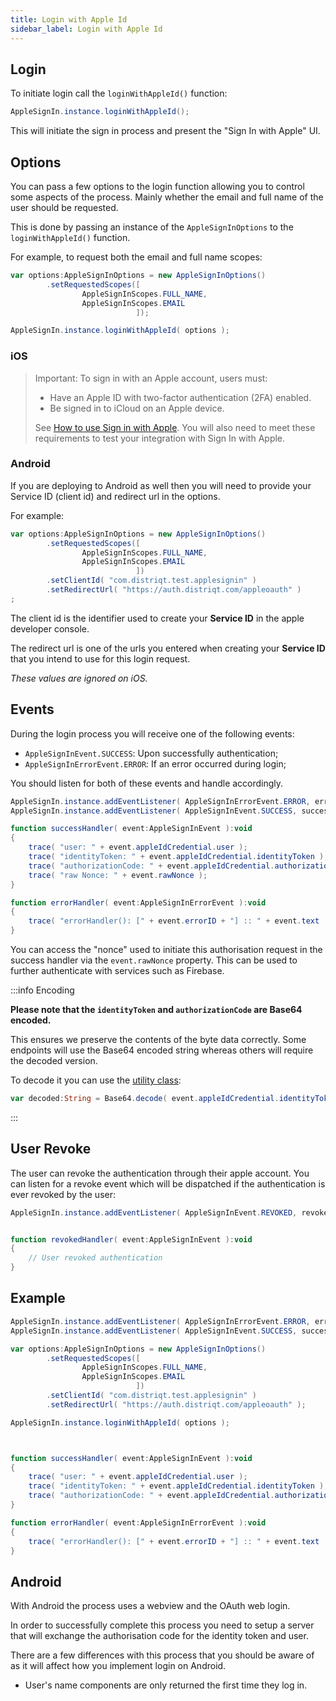 ```yaml
---
title: Login with Apple Id
sidebar_label: Login with Apple Id
---
```



## Login 

To initiate login call the `loginWithAppleId()` function:

```actionscript
AppleSignIn.instance.loginWithAppleId();
```

This will initiate the sign in process and present the "Sign In with Apple" UI.


## Options

You can pass a few options to the login function allowing you to control some aspects of the process. Mainly whether the email and full name of the user should be requested.

This is done by passing an instance of the `AppleSignInOptions` to the `loginWithAppleId()` function.

For example, to request both the email and full name scopes:

```actionscript
var options:AppleSignInOptions = new AppleSignInOptions()
        .setRequestedScopes([
                AppleSignInScopes.FULL_NAME,
                AppleSignInScopes.EMAIL
                            ]);

AppleSignIn.instance.loginWithAppleId( options );
```

### iOS 

>
> Important: To sign in with an Apple account, users must:
> 
> - Have an Apple ID with two-factor authentication (2FA) enabled.
> - Be signed in to iCloud on an Apple device.
>
> See [How to use Sign in with Apple](https://support.apple.com/en-us/HT210318). You will also need to meet these requirements to test your integration with Sign In with Apple.
>



### Android

If you are deploying to Android as well then you will need to provide your Service ID (client id) and redirect url in the options.

For example:

```actionscript
var options:AppleSignInOptions = new AppleSignInOptions()
        .setRequestedScopes([
                AppleSignInScopes.FULL_NAME,
                AppleSignInScopes.EMAIL
                            ])
        .setClientId( "com.distriqt.test.applesignin" )
        .setRedirectUrl( "https://auth.distriqt.com/appleoauth" )
;
```

The client id is the identifier used to create your **Service ID** in the apple developer console.

The redirect url is one of the urls you entered when creating your **Service ID** that you intend to use for this login request.

*These values are ignored on iOS.*


## Events

During the login process you will receive one of the following events:

- `AppleSignInEvent.SUCCESS`: Upon successfully authentication;
- `AppleSignInErrorEvent.ERROR`: If an error occurred during login;

You should listen for both of these events and handle accordingly.

```actionscript
AppleSignIn.instance.addEventListener( AppleSignInErrorEvent.ERROR, errorHandler );
AppleSignIn.instance.addEventListener( AppleSignInEvent.SUCCESS, successHandler );

function successHandler( event:AppleSignInEvent ):void
{
    trace( "user: " + event.appleIdCredential.user );
    trace( "identityToken: " + event.appleIdCredential.identityToken );
    trace( "authorizationCode: " + event.appleIdCredential.authorizationCode );
    trace( "raw Nonce: " + event.rawNonce );
}

function errorHandler( event:AppleSignInErrorEvent ):void
{
    trace( "errorHandler(): [" + event.errorID + "] :: " + event.text  );
}
```

You can access the "nonce" used to initiate this authorisation request in the success handler via the `event.rawNonce` property. This can be used to further authenticate with services such as Firebase. 


:::info Encoding

**Please note that the `identityToken` and `authorizationCode` are Base64 encoded.** 

This ensures we preserve the contents of the byte data correctly. Some endpoints will use the Base64 encoded string whereas others will require the decoded version.

To decode it you can use the [utility class](https://github.com/distriqt/ANE-AppleSignIn/blob/master/example/starling/src/com/distriqt/utils/Base64.as):

```actionscript
var decoded:String = Base64.decode( event.appleIdCredential.identityToken )
```

:::


## User Revoke

The user can revoke the authentication through their apple account. You can listen for a revoke event which will be dispatched if the authentication is ever revoked by the user:

```actionscript
AppleSignIn.instance.addEventListener( AppleSignInEvent.REVOKED, revokedHandler );


function revokedHandler( event:AppleSignInEvent ):void
{
    // User revoked authentication
}
```



## Example


```actionscript
AppleSignIn.instance.addEventListener( AppleSignInErrorEvent.ERROR, errorHandler );
AppleSignIn.instance.addEventListener( AppleSignInEvent.SUCCESS, successHandler );

var options:AppleSignInOptions = new AppleSignInOptions()
        .setRequestedScopes([
                AppleSignInScopes.FULL_NAME,
                AppleSignInScopes.EMAIL
                            ])
        .setClientId( "com.distriqt.test.applesignin" )
        .setRedirectUrl( "https://auth.distriqt.com/appleoauth" );

AppleSignIn.instance.loginWithAppleId( options );



function successHandler( event:AppleSignInEvent ):void
{
    trace( "user: " + event.appleIdCredential.user );
    trace( "identityToken: " + event.appleIdCredential.identityToken );
    trace( "authorizationCode: " + event.appleIdCredential.authorizationCode );
}

function errorHandler( event:AppleSignInErrorEvent ):void
{
    trace( "errorHandler(): [" + event.errorID + "] :: " + event.text  );
}
```


## Android 

With Android the process uses a webview and the OAuth web login.

In order to successfully complete this process you need to setup a server that will exchange the authorisation code for the identity token and user.

There are a few differences with this process that you should be aware of as it will affect how you implement login on Android.

- User's name components are only returned the first time they log in.


